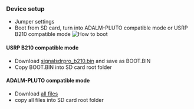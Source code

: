 ### Device setup
- Jumper settings
- Boot from SD card, turn into ADALM-PLUTO compatible mode or USRP B210 compatible mode
![How to boot](https://github.com/signalens/signalsdrpro/blob/main/img/transform/boot_ins.png?raw=true)

#### USRP B210 compatible mode
- Download [signalsdrpro_b210.bin](https://github.com/signalens/signalsdrpro/blob/main/bin/b210/signalsdrpro_b210.bin?raw=true) and save as BOOT.BIN
-  Copy BOOT.BIN into SD card root folder

#### ADALM-PLUTO compatible mode

- Download [all files](https://github.com/signalens/signalsdr-fw-bin/tree/main/pro-2023.2)
- copy all files into SD card root folder
